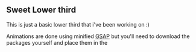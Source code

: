 ## Sweet Lower third
This is just a basic lower third that i've been working on :)

Animations are done using minified [GSAP](https://greensock.com/gsap) but you'll need to download the packages yourself and place them in the 
<!--stackedit_data:
eyJoaXN0b3J5IjpbLTEyOTIzMzYzNzYsLTE4NTM5OTM5ODIsLT
kzNTcwMTM4MV19
-->